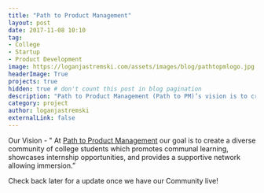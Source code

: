 ```yaml
---
title: "Path to Product Management"
layout: post
date: 2017-11-08 10:10
tag:
- College
- Startup
- Product Development
image: https://loganjastremski.com/assets/images/blog/pathtopmlogo.jpg
headerImage: True
projects: true
hidden: true # don't count this post in blog pagination
description: "Path to Product Management (Path to PM)’s vision is to create a diverse community of college students to promote communal learning, internship opportunities, and a supportive network to immerse within."
category: project
author: loganjastremski
externalLink: false
---
```


Our Vision - " At [Path to Product Management](http://pathtopm.com) our goal is to create a diverse community of college students which promotes communal learning, showcases internship opportunities, and provides a supportive network allowing immersion.”

Check back later for a update once we have our Community live!